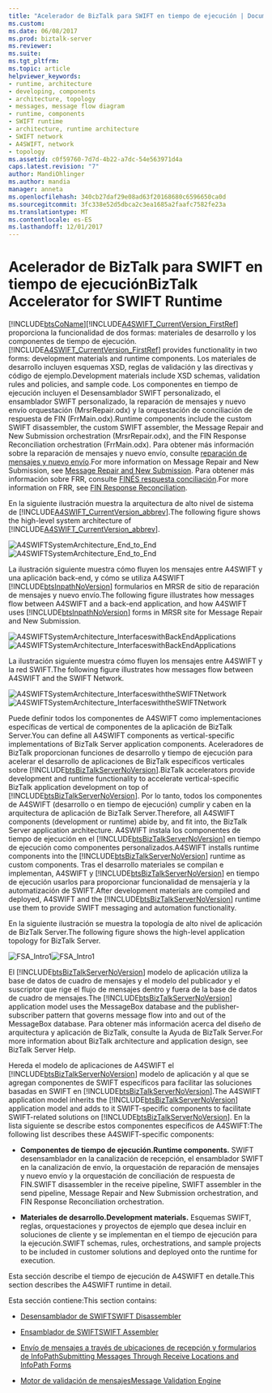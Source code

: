 ```yaml
---
title: "Acelerador de BizTalk para SWIFT en tiempo de ejecución | Documentos de Microsoft"
ms.custom: 
ms.date: 06/08/2017
ms.prod: biztalk-server
ms.reviewer: 
ms.suite: 
ms.tgt_pltfrm: 
ms.topic: article
helpviewer_keywords:
- runtime, architecture
- developing, components
- architecture, topology
- messages, message flow diagram
- runtime, components
- SWIFT runtime
- architecture, runtime architecture
- SWIFT network
- A4SWIFT, network
- topology
ms.assetid: c0f59760-7d7d-4b22-a7dc-54e563971d4a
caps.latest.revision: "7"
author: MandiOhlinger
ms.author: mandia
manager: anneta
ms.openlocfilehash: 340cb27daf29e08ad63f20168680c6596650ca0d
ms.sourcegitcommit: 3fc338e52d5dbca2c3ea1685a2faafc7582fe23a
ms.translationtype: MT
ms.contentlocale: es-ES
ms.lasthandoff: 12/01/2017
---
```

# <a name="biztalk-accelerator-for-swift-runtime"></a><span data-ttu-id="d7b93-102">Acelerador de BizTalk para SWIFT en tiempo de ejecución</span><span class="sxs-lookup"><span data-stu-id="d7b93-102">BizTalk Accelerator for SWIFT Runtime</span></span>
[!INCLUDE[btsCoName](../../includes/btsconame-md.md)]<span data-ttu-id="d7b93-103">[!INCLUDE[A4SWIFT_CurrentVersion_FirstRef](../../includes/a4swift-currentversion-firstref-md.md)] proporciona la funcionalidad de dos formas: materiales de desarrollo y los componentes de tiempo de ejecución.</span><span class="sxs-lookup"><span data-stu-id="d7b93-103"> [!INCLUDE[A4SWIFT_CurrentVersion_FirstRef](../../includes/a4swift-currentversion-firstref-md.md)] provides functionality in two forms: development materials and runtime components.</span></span> <span data-ttu-id="d7b93-104">Los materiales de desarrollo incluyen esquemas XSD, reglas de validación y las directivas y código de ejemplo.</span><span class="sxs-lookup"><span data-stu-id="d7b93-104">Development materials include XSD schemas, validation rules and policies, and sample code.</span></span> <span data-ttu-id="d7b93-105">Los componentes en tiempo de ejecución incluyen el Desensamblador SWIFT personalizado, el ensamblador SWIFT personalizado, la reparación de mensajes y nuevo envío orquestación (MrsrRepair.odx) y la orquestación de conciliación de respuesta de FIN (FrrMain.odx).</span><span class="sxs-lookup"><span data-stu-id="d7b93-105">Runtime components include the custom SWIFT disassembler, the custom SWIFT assembler, the Message Repair and New Submission orchestration (MrsrRepair.odx), and the FIN Response Reconciliation orchestration (FrrMain.odx).</span></span> <span data-ttu-id="d7b93-106">Para obtener más información sobre la reparación de mensajes y nuevo envío, consulte [reparación de mensajes y nuevo envío](../../adapters-and-accelerators/accelerator-swift/message-repair-and-new-submission.md).</span><span class="sxs-lookup"><span data-stu-id="d7b93-106">For more information on Message Repair and New Submission, see [Message Repair and New Submission](../../adapters-and-accelerators/accelerator-swift/message-repair-and-new-submission.md).</span></span> <span data-ttu-id="d7b93-107">Para obtener más información sobre FRR, consulte [FINÉS respuesta conciliación](../../adapters-and-accelerators/accelerator-swift/fin-response-reconciliation.md).</span><span class="sxs-lookup"><span data-stu-id="d7b93-107">For more information on FRR, see [FIN Response Reconciliation](../../adapters-and-accelerators/accelerator-swift/fin-response-reconciliation.md).</span></span>  
  
 <span data-ttu-id="d7b93-108">En la siguiente ilustración muestra la arquitectura de alto nivel de sistema de [!INCLUDE[A4SWIFT_CurrentVersion_abbrev](../../includes/a4swift-currentversion-abbrev-md.md)].</span><span class="sxs-lookup"><span data-stu-id="d7b93-108">The following figure shows the high-level system architecture of [!INCLUDE[A4SWIFT_CurrentVersion_abbrev](../../includes/a4swift-currentversion-abbrev-md.md)].</span></span>  
  
 <span data-ttu-id="d7b93-109">![](../../adapters-and-accelerators/accelerator-swift/media/a4swiftsystemarchitecture-end-to-end.gif "A4SWIFTSystemArchitecture_End_to_End")</span><span class="sxs-lookup"><span data-stu-id="d7b93-109">![](../../adapters-and-accelerators/accelerator-swift/media/a4swiftsystemarchitecture-end-to-end.gif "A4SWIFTSystemArchitecture_End_to_End")</span></span>  
  
 <span data-ttu-id="d7b93-110">La ilustración siguiente muestra cómo fluyen los mensajes entre A4SWIFT y una aplicación back-end, y cómo se utiliza A4SWIFT [!INCLUDE[btsInpathNoVersion](../../includes/btsinpathnoversion-md.md)] formularios en MRSR de sitio de reparación de mensajes y nuevo envío.</span><span class="sxs-lookup"><span data-stu-id="d7b93-110">The following figure illustrates how messages flow between A4SWIFT and a back-end application, and how A4SWIFT uses [!INCLUDE[btsInpathNoVersion](../../includes/btsinpathnoversion-md.md)] forms in MRSR site for Message Repair and New Submission.</span></span>  
  
 <span data-ttu-id="d7b93-111">![](../../adapters-and-accelerators/accelerator-swift/media/a4swiftsystemarchitecture-interfaceswithbackendapplications.gif "A4SWIFTSystemArchitecture_InterfaceswithBackEndApplications")</span><span class="sxs-lookup"><span data-stu-id="d7b93-111">![](../../adapters-and-accelerators/accelerator-swift/media/a4swiftsystemarchitecture-interfaceswithbackendapplications.gif "A4SWIFTSystemArchitecture_InterfaceswithBackEndApplications")</span></span>  
  
 <span data-ttu-id="d7b93-112">La ilustración siguiente muestra cómo fluyen los mensajes entre A4SWIFT y la red SWIFT.</span><span class="sxs-lookup"><span data-stu-id="d7b93-112">The following figure illustrates how messages flow between A4SWIFT and the SWIFT Network.</span></span>  
  
 <span data-ttu-id="d7b93-113">![](../../adapters-and-accelerators/accelerator-swift/media/a4swiftsystemarchitecture-interfaceswiththeswiftnetwork.gif "A4SWIFTSystemArchitecture_InterfaceswiththeSWIFTNetwork")</span><span class="sxs-lookup"><span data-stu-id="d7b93-113">![](../../adapters-and-accelerators/accelerator-swift/media/a4swiftsystemarchitecture-interfaceswiththeswiftnetwork.gif "A4SWIFTSystemArchitecture_InterfaceswiththeSWIFTNetwork")</span></span>  
  
 <span data-ttu-id="d7b93-114">Puede definir todos los componentes de A4SWIFT como implementaciones específicas de vertical de componentes de la aplicación de BizTalk Server.</span><span class="sxs-lookup"><span data-stu-id="d7b93-114">You can define all A4SWIFT components as vertical-specific implementations of BizTalk Server application components.</span></span> <span data-ttu-id="d7b93-115">Aceleradores de BizTalk proporcionan funciones de desarrollo y tiempo de ejecución para acelerar el desarrollo de aplicaciones de BizTalk específicos verticales sobre [!INCLUDE[btsBizTalkServerNoVersion](../../includes/btsbiztalkservernoversion-md.md)].</span><span class="sxs-lookup"><span data-stu-id="d7b93-115">BizTalk accelerators provide development and runtime functionality to accelerate vertical-specific BizTalk application development on top of [!INCLUDE[btsBizTalkServerNoVersion](../../includes/btsbiztalkservernoversion-md.md)].</span></span> <span data-ttu-id="d7b93-116">Por lo tanto, todos los componentes de A4SWIFT (desarrollo o en tiempo de ejecución) cumplir y caben en la arquitectura de aplicación de BizTalk Server.</span><span class="sxs-lookup"><span data-stu-id="d7b93-116">Therefore, all A4SWIFT components (development or runtime) abide by, and fit into, the BizTalk Server application architecture.</span></span> <span data-ttu-id="d7b93-117">A4SWIFT instala los componentes de tiempo de ejecución en el [!INCLUDE[btsBizTalkServerNoVersion](../../includes/btsbiztalkservernoversion-md.md)] en tiempo de ejecución como componentes personalizados.</span><span class="sxs-lookup"><span data-stu-id="d7b93-117">A4SWIFT installs runtime components into the [!INCLUDE[btsBizTalkServerNoVersion](../../includes/btsbiztalkservernoversion-md.md)] runtime as custom components.</span></span> <span data-ttu-id="d7b93-118">Tras el desarrollo materiales se compilan e implementan, A4SWIFT y [!INCLUDE[btsBizTalkServerNoVersion](../../includes/btsbiztalkservernoversion-md.md)] en tiempo de ejecución usarlos para proporcionar funcionalidad de mensajería y la automatización de SWIFT.</span><span class="sxs-lookup"><span data-stu-id="d7b93-118">After development materials are compiled and deployed, A4SWIFT and the [!INCLUDE[btsBizTalkServerNoVersion](../../includes/btsbiztalkservernoversion-md.md)] runtime use them to provide SWIFT messaging and automation functionality.</span></span>  
  
 <span data-ttu-id="d7b93-119">En la siguiente ilustración se muestra la topología de alto nivel de aplicación de BizTalk Server.</span><span class="sxs-lookup"><span data-stu-id="d7b93-119">The following figure shows the high-level application topology for BizTalk Server.</span></span>  
  
 <span data-ttu-id="d7b93-120">![](../../adapters-and-accelerators/accelerator-swift/media/fsa-intro1.gif "FSA_Intro1")</span><span class="sxs-lookup"><span data-stu-id="d7b93-120">![](../../adapters-and-accelerators/accelerator-swift/media/fsa-intro1.gif "FSA_Intro1")</span></span>  
  
 <span data-ttu-id="d7b93-121">El [!INCLUDE[btsBizTalkServerNoVersion](../../includes/btsbiztalkservernoversion-md.md)] modelo de aplicación utiliza la base de datos de cuadro de mensajes y el modelo del publicador y el suscriptor que rige el flujo de mensajes dentro y fuera de la base de datos de cuadro de mensajes.</span><span class="sxs-lookup"><span data-stu-id="d7b93-121">The [!INCLUDE[btsBizTalkServerNoVersion](../../includes/btsbiztalkservernoversion-md.md)] application model uses the MessageBox database and the publisher-subscriber pattern that governs message flow into and out of the MessageBox database.</span></span> <span data-ttu-id="d7b93-122">Para obtener más información acerca del diseño de arquitectura y aplicación de BizTalk, consulte la Ayuda de BizTalk Server.</span><span class="sxs-lookup"><span data-stu-id="d7b93-122">For more information about BizTalk architecture and application design, see BizTalk Server Help.</span></span>  
  
 <span data-ttu-id="d7b93-123">Hereda el modelo de aplicaciones de A4SWIFT el [!INCLUDE[btsBizTalkServerNoVersion](../../includes/btsbiztalkservernoversion-md.md)] modelo de aplicación y al que se agregan componentes de SWIFT específicos para facilitar las soluciones basadas en SWIFT en [!INCLUDE[btsBizTalkServerNoVersion](../../includes/btsbiztalkservernoversion-md.md)].</span><span class="sxs-lookup"><span data-stu-id="d7b93-123">The A4SWIFT application model inherits the [!INCLUDE[btsBizTalkServerNoVersion](../../includes/btsbiztalkservernoversion-md.md)] application model and adds to it SWIFT-specific components to facilitate SWIFT-related solutions on [!INCLUDE[btsBizTalkServerNoVersion](../../includes/btsbiztalkservernoversion-md.md)].</span></span> <span data-ttu-id="d7b93-124">En la lista siguiente se describe estos componentes específicos de A4SWIFT:</span><span class="sxs-lookup"><span data-stu-id="d7b93-124">The following list describes these A4SWIFT-specific components:</span></span>  
  
-   <span data-ttu-id="d7b93-125">**Componentes de tiempo de ejecución.**</span><span class="sxs-lookup"><span data-stu-id="d7b93-125">**Runtime components.**</span></span> <span data-ttu-id="d7b93-126">SWIFT desensamblador en la canalización de recepción, el ensamblador SWIFT en la canalización de envío, la orquestación de reparación de mensajes y nuevo envío y la orquestación de conciliación de respuesta de FIN.</span><span class="sxs-lookup"><span data-stu-id="d7b93-126">SWIFT disassembler in the receive pipeline, SWIFT assembler in the send pipeline, Message Repair and New Submission orchestration, and FIN Response Reconciliation orchestration.</span></span>  
  
-   <span data-ttu-id="d7b93-127">**Materiales de desarrollo.**</span><span class="sxs-lookup"><span data-stu-id="d7b93-127">**Development materials.**</span></span> <span data-ttu-id="d7b93-128">Esquemas SWIFT, reglas, orquestaciones y proyectos de ejemplo que desea incluir en soluciones de cliente y se implementan en el tiempo de ejecución para la ejecución.</span><span class="sxs-lookup"><span data-stu-id="d7b93-128">SWIFT schemas, rules, orchestrations, and sample projects to be included in customer solutions and deployed onto the runtime for execution.</span></span>  
  
 <span data-ttu-id="d7b93-129">Esta sección describe el tiempo de ejecución de A4SWIFT en detalle.</span><span class="sxs-lookup"><span data-stu-id="d7b93-129">This section describes the A4SWIFT runtime in detail.</span></span>  
  
 <span data-ttu-id="d7b93-130">Esta sección contiene:</span><span class="sxs-lookup"><span data-stu-id="d7b93-130">This section contains:</span></span>  
  
-   [<span data-ttu-id="d7b93-131">Desensamblador de SWIFT</span><span class="sxs-lookup"><span data-stu-id="d7b93-131">SWIFT Disassembler</span></span>](../../adapters-and-accelerators/accelerator-swift/swift-disassembler.md)  
  
-   [<span data-ttu-id="d7b93-132">Ensamblador de SWIFT</span><span class="sxs-lookup"><span data-stu-id="d7b93-132">SWIFT Assembler</span></span>](../../adapters-and-accelerators/accelerator-swift/swift-assembler.md)  
  
-   [<span data-ttu-id="d7b93-133">Envío de mensajes a través de ubicaciones de recepción y formularios de InfoPath</span><span class="sxs-lookup"><span data-stu-id="d7b93-133">Submitting Messages Through Receive Locations and InfoPath Forms</span></span>](../../adapters-and-accelerators/accelerator-swift/submitting-messages-through-receive-locations-and-infopath-forms.md)  
  
-   [<span data-ttu-id="d7b93-134">Motor de validación de mensajes</span><span class="sxs-lookup"><span data-stu-id="d7b93-134">Message Validation Engine</span></span>](../../adapters-and-accelerators/accelerator-swift/message-validation-engine.md)